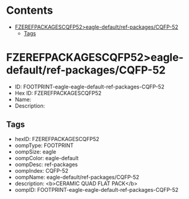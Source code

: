 



Contents
========

* [FZEREFPACKAGESCQFP52>eagle-default/ref-packages/CQFP-52](#fzerefpackagescqfp52eagle-defaultref-packagescqfp-52)
	* [Tags](#tags)

# FZEREFPACKAGESCQFP52>eagle-default/ref-packages/CQFP-52

- ID: FOOTPRINT-eagle-eagle-default-ref-packages-CQFP-52
- Hex ID: FZEREFPACKAGESCQFP52
- Name: 
- Description: 

## Tags

- hexID: FZEREFPACKAGESCQFP52
- oompType: FOOTPRINT
- oompSize: eagle
- oompColor: eagle-default
- oompDesc: ref-packages
- oompIndex: CQFP-52
- oompName: eagle-default/ref-packages/CQFP-52
- description: &lt;b&gt;CERAMIC QUAD FLAT PACK&lt;/b&gt;
- oompID: FOOTPRINT-eagle-eagle-default-ref-packages-CQFP-52
